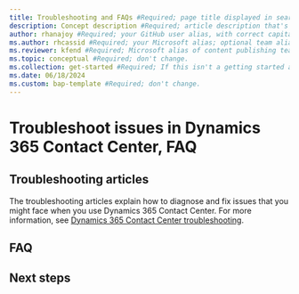 ```yaml
---
title: Troubleshooting and FAQs #Required; page title displayed in search results. Don't enclose in quotation marks.
description: Concept description #Required; article description that's displayed in search results. Don't enclose in quotation marks. Do end with a period.
author: rhanajoy #Required; your GitHub user alias, with correct capitalization.
ms.author: rhcassid #Required; your Microsoft alias; optional team alias.
ms.reviewer: kfend #Required; Microsoft alias of content publishing team member.
ms.topic: conceptual #Required; don't change.
ms.collection: get-started #Required; If this isn't a getting started article, don't remove the attribute, but leave the value blank. The values for this attribute will be updated over time.
ms.date: 06/18/2024
ms.custom: bap-template #Required; don't change.
---
```


# Troubleshoot issues in Dynamics 365 Contact Center, FAQ 

## Troubleshooting articles 

The troubleshooting articles explain how to diagnose and fix issues that you might face when you use Dynamics 365 Contact Center. For more information, see [Dynamics 365 Contact Center troubleshooting](/troubleshoot/dynamics-365/customer-service/welcome-customer-service).

## FAQ


## Next steps

